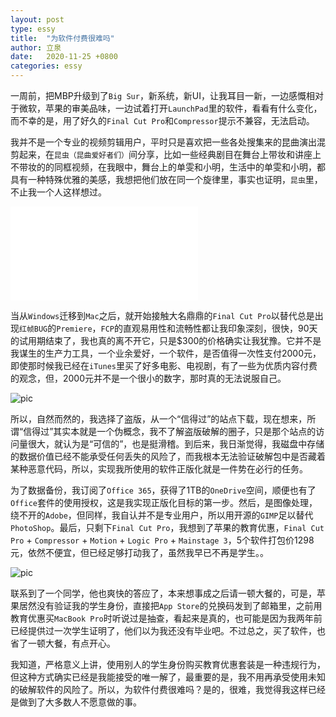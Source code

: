 ```yaml
---
layout: post
type: essy
title:  "为软件付费很难吗"
author: 立泉
date:   2020-11-25 +0800
categories: essy
---
```


一周前，把MBP升级到了`Big Sur`，新系统，新UI，让我耳目一新，一边感慨相对于微软，苹果的审美品味，一边试着打开`LaunchPad`里的软件，看看有什么变化，而不幸的是，用了好久的`Final Cut Pro`和`Compressor`提示不兼容，无法启动。

我并不是一个专业的视频剪辑用户，平时只是喜欢把一些各处搜集来的昆曲演出混剪起来，在`昆虫（昆曲爱好者们）`间分享，比如一些经典剧目在舞台上带妆和讲座上不带妆的的同框视频，在我眼中，舞台上的单雯和小明，生活中的单雯和小明，都具有一种特殊优雅的美感，我想把他们放在同一个旋律里，事实也证明，`昆虫`里，不止我一个人这样想过。

<div class="video-container">
    <iframe src="//player.bilibili.com/player.html?aid=245315887&bvid=BV11v411r7Bw&cid=255171964&page=1" scrolling="no" border="0" frameborder="no" framespacing="0" allowfullscreen="true"> </iframe>
</div>

当从`Windows`迁移到`Mac`之后，就开始接触大名鼎鼎的`Final Cut Pro`以替代总是出现`红帧BUG`的`Premiere`，`FCP`的直观易用性和流畅性都让我印象深刻，很快，90天的试用期结束了，我也真的离不开它，只是$300的价格确实让我犹豫。它并不是我谋生的生产力工具，一个业余爱好，一个软件，是否值得一次性支付2000元，即使那时候我已经在`iTunes`里买了好多电影、电视剧，有了一些为优质内容付费的观念，但，2000元并不是一个很小的数字，那时真的无法说服自己。

<img class="materialboxed responsive-img" src="https://apqx.oss-cn-hangzhou.aliyuncs.com/blog/pic/fcp_shantaohong.jpg" alt="pic">

所以，自然而然的，我选择了盗版，从一个“信得过”的站点下载，现在想来，所谓“信得过”其实本就是一个伪概念，我不了解盗版破解的圈子，只是那个站点的访问量很大，就认为是“可信的”，也是挺滑稽。到后来，我日渐觉得，我磁盘中存储的数据价值已经不能承受任何丢失的风险了，而我根本无法验证破解包中是否藏着某种恶意代码，所以，实现我所使用的软件正版化就是一件势在必行的任务。

为了数据备份，我订阅了`Office 365`，获得了1TB的`OneDrive`空间，顺便也有了`Office`套件的使用授权，这是我实现正版化目标的第一步。然后，是图像处理，绕不开的`Adobe`，但同样，我自认并不是专业用户，所以用开源的`GIMP`足以替代`PhotoShop`。最后，只剩下`Final Cut Pro`，我想到了苹果的教育优惠，`Final Cut Pro` + `Compressor` + `Motion` + `Logic Pro` + `Mainstage 3`，5个软件打包价1298元，依然不便宜，但已经足够打动我了，虽然我早已不再是学生。。

<img class="materialboxed responsive-img" src="https://apqx.oss-cn-hangzhou.aliyuncs.com/blog/pic/fcp_jiaoyu.jpg" alt="pic">

联系到了一个同学，他也爽快的答应了，本来想事成之后请一顿大餐的，可是，苹果居然没有验证我的学生身份，直接把`App Store`的兑换码发到了邮箱里，之前用教育优惠买`MacBook Pro`时听说过是抽查，看起来是真的，也可能是因为我两年前已经提供过一次学生证明了，他们以为我还没有毕业吧。不过总之，买了软件，也省了一顿大餐，有点开心。

我知道，严格意义上讲，使用别人的学生身份购买教育优惠套装是一种违规行为，但这种方式确实已经是我能接受的唯一解了，最重要的是，我不用再承受使用未知的破解软件的风险了。所以，为软件付费很难吗？是的，很难，我觉得我这样已经是做到了大多数人不愿意做的事。

